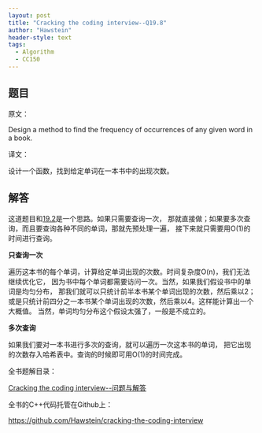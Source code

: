 ```yaml
---
layout: post
title: "Cracking the coding interview--Q19.8"
author: "Hawstein"
header-style: text
tags:
  - Algorithm
  - CC150
---
```


## 题目

原文：

Design a method to find the frequency of occurrences of any given 
word in a book.

译文：

设计一个函数，找到给定单词在一本书中的出现次数。

## 解答

这道题目和[19.2](/posts/19.2.html)是一个思路。如果只需要查询一次，
那就直接做；如果要多次查询，而且要查询各种不同的单词，那就先预处理一遍，
接下来就只需要用O(1)的时间进行查询。

**只查询一次**

遍历这本书的每个单词，计算给定单词出现的次数。时间复杂度O(n)，我们无法继续优化它，
因为书中每个单词都需要访问一次。当然，如果我们假设书中的单词是均匀分布，
那我们就可以只统计前半本书某个单词出现的次数，然后乘以2；
或是只统计前四分之一本书某个单词出现的次数，然后乘以4。这样能计算出一个大概值。
当然，单词均匀分布这个假设太强了，一般是不成立的。

**多次查询**

如果我们要对一本书进行多次的查询，就可以遍历一次这本书的单词，
把它出现的次数存入哈希表中。查询的时候即可用O(1)的时间完成。


全书题解目录：

[Cracking the coding interview--问题与解答](/2013/03/14/ctci-solutions-contents/)

全书的C++代码托管在Github上：

<https://github.com/Hawstein/cracking-the-coding-interview>
